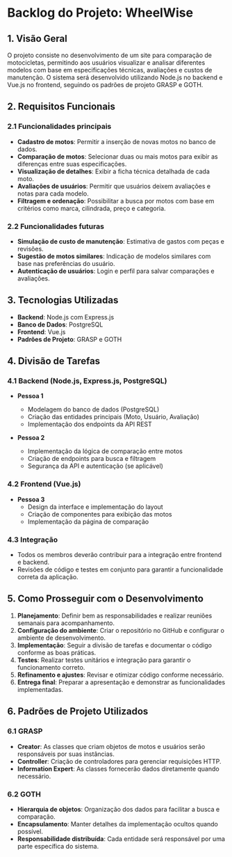 # Backlog do Projeto: WheelWise

## 1. Visão Geral
O projeto consiste no desenvolvimento de um site para comparação de motocicletas, permitindo aos usuários visualizar e analisar diferentes modelos com base em especificações técnicas, avaliações e custos de manutenção. O sistema será desenvolvido utilizando Node.js no backend e Vue.js no frontend, seguindo os padrões de projeto GRASP e GOTH.

## 2. Requisitos Funcionais
### 2.1 Funcionalidades principais
- **Cadastro de motos**: Permitir a inserção de novas motos no banco de dados.
- **Comparação de motos**: Selecionar duas ou mais motos para exibir as diferenças entre suas especificações.
- **Visualização de detalhes**: Exibir a ficha técnica detalhada de cada moto.
- **Avaliações de usuários**: Permitir que usuários deixem avaliações e notas para cada modelo.
- **Filtragem e ordenação**: Possibilitar a busca por motos com base em critérios como marca, cilindrada, preço e categoria.

### 2.2 Funcionalidades futuras
- **Simulação de custo de manutenção**: Estimativa de gastos com peças e revisões.
- **Sugestão de motos similares**: Indicação de modelos similares com base nas preferências do usuário.
- **Autenticação de usuários**: Login e perfil para salvar comparações e avaliações.

## 3. Tecnologias Utilizadas
- **Backend**: Node.js com Express.js
- **Banco de Dados**: PostgreSQL
- **Frontend**: Vue.js
- **Padrões de Projeto**: GRASP e GOTH

## 4. Divisão de Tarefas
### 4.1 Backend (Node.js, Express.js, PostgreSQL)
- **Pessoa 1**
  - Modelagem do banco de dados (PostgreSQL)
  - Criação das entidades principais (Moto, Usuário, Avaliação)
  - Implementação dos endpoints da API REST

- **Pessoa 2**
  - Implementação da lógica de comparação entre motos
  - Criação de endpoints para busca e filtragem
  - Segurança da API e autenticação (se aplicável)

### 4.2 Frontend (Vue.js)
- **Pessoa 3**
  - Design da interface e implementação do layout
  - Criação de componentes para exibição das motos
  - Implementação da página de comparação
  
### 4.3 Integração
- Todos os membros deverão contribuir para a integração entre frontend e backend.
- Revisões de código e testes em conjunto para garantir a funcionalidade correta da aplicação.

## 5. Como Prosseguir com o Desenvolvimento
1. **Planejamento**: Definir bem as responsabilidades e realizar reuniões semanais para acompanhamento.
2. **Configuração do ambiente**: Criar o repositório no GitHub e configurar o ambiente de desenvolvimento.
3. **Implementação**: Seguir a divisão de tarefas e documentar o código conforme as boas práticas.
4. **Testes**: Realizar testes unitários e integração para garantir o funcionamento correto.
5. **Refinamento e ajustes**: Revisar e otimizar código conforme necessário.
6. **Entrega final**: Preparar a apresentação e demonstrar as funcionalidades implementadas.

## 6. Padrões de Projeto Utilizados
### 6.1 GRASP
- **Creator**: As classes que criam objetos de motos e usuários serão responsáveis por suas instâncias.
- **Controller**: Criação de controladores para gerenciar requisições HTTP.
- **Information Expert**: As classes fornecerão dados diretamente quando necessário.

### 6.2 GOTH
- **Hierarquia de objetos**: Organização dos dados para facilitar a busca e comparação.
- **Encapsulamento**: Manter detalhes da implementação ocultos quando possível.
- **Responsabilidade distribuída**: Cada entidade será responsável por uma parte específica do sistema.
